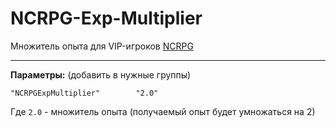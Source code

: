# NCRPG-Exp-Multiplier

Множитель опыта для VIP-игроков [NCRPG](https://hlmod.ru/resources/ncrpg-jadro-i-moduli.1745/)

***

**Параметры:** (добавить в нужные группы)


```
"NCRPGExpMultiplier"        "2.0"
```

Где `2.0` - множитель опыта (получаемый опыт будет умножаться на 2)

